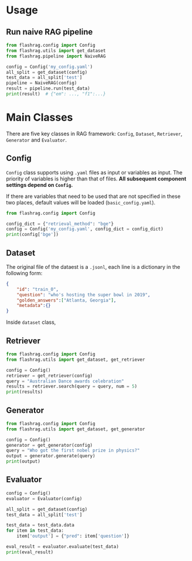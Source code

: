 # Usage 

## Run naive RAG pipeline

```python
from flashrag.config import Config
from flashrag.utils import get_dataset
from flashrag.pipeline import NaiveRAG

config = Config('my_config.yaml')
all_split = get_dataset(config)
test_data = all_split['test']
pipeline = NaiveRAG(config)
result = pipeline.run(test_data)
print(result)  # {"em": ..., "f1":...}
```

# Main Classes

There are five key classes in RAG framework: `Config`, `Dataset`, `Retriever`, `Generator` and `Evaluator`.

## Config

`Config` class supports using `.yaml` files as input or variables as input. The priority of variables is higher than that of files. **All subsequent component settings depend on `Config`.**

If there are variables that need to be used that are not specified in these two places, default values will be loaded (`basic_config.yaml`).

```python
from flashrag.config import Config

config_dict = {"retrieval_method": "bge"}
config = Config('my_config.yaml', config_dict = config_dict)
print(config['bge'])
```

## Dataset

The original file of the dataest is a ```.jsonl```, each line is a dictionary in the following form:
```json
{
    "id": "train_0", 
    "question": "who's hosting the super bowl in 2019", 
    "golden_answers":["Atlanta, Georgia"],
    "metadata":{}
}
```

Inside `dataset` class, 

## Retriever

```python
from flashrag.config import Config
from flashrag.utils import get_dataset, get_retriever

config = Config()
retriever = get_retriever(config)
query = "Australian Dance awards celebration"
results = retriever.search(query = query, num = 5)
print(results)
```

## Generator

```python
from flashrag.config import Config
from flashrag.utils import get_dataset, get_generator

config = Config()
generator = get_generator(config)
query = "Who got the first nobel prize in physics?"
output = generator.generate(query)
print(output)
```

## Evaluator

```python
config = Config()
evaluator = Evaluator(config)

all_split = get_dataset(config)
test_data = all_split['test']

test_data = test_data.data
for item in test_data:
    item['output'] = {"pred": item['question']}

eval_result = evaluator.evaluate(test_data)
print(eval_result)
```